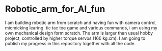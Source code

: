 # Robotic_arm_for_AI_fun
I am building robotic arm from scratch and having fun with camera control, micmicking learing, tic tac toe game and various commands, i am using my own mechanical design form scratch. The arm is larger than usual hobby project, controlled by higher torque servos (160 kg.cm). I am going to publish my progress in this repository together with all the code.
